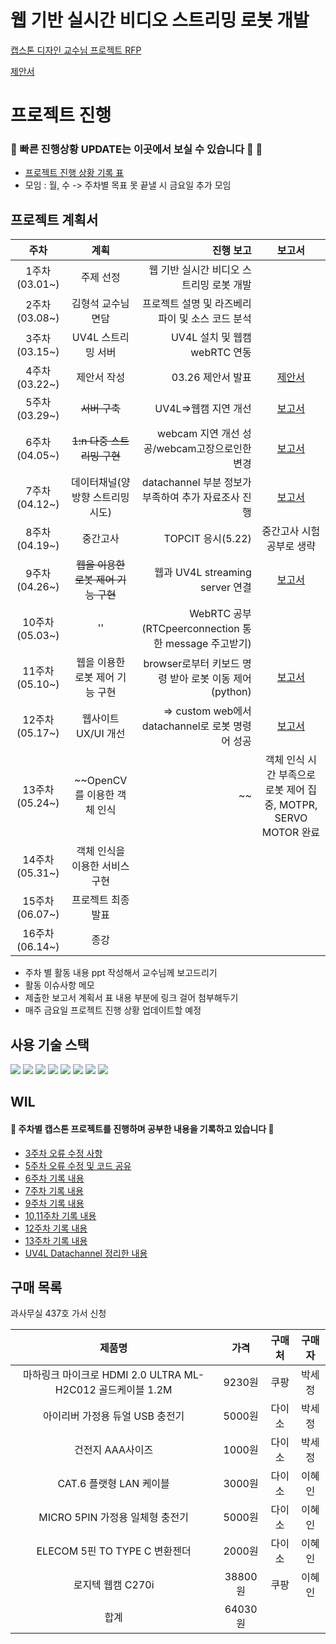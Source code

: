 # 웹 기반 실시간 비디오 스트리밍 로봇 개발 

[캡스톤 디자인 교수님 프로젝트 RFP](./Capston_RFP.pdf)

[제안서](./Report/CapstoneProposal.pdf)

# 프로젝트 진행 
### &#127752; 빠른 진행상황 UPDATE는 이곳에서 보실 수 있습니다 🥰 &#127752;

* [프로젝트 진행 상황 기록 표](./WIL/Project_Progress.md)
* 모임 : 월, 수 -> 주차별 목표 못 끝낼 시 금요일 추가 모임

## 프로젝트 계획서
|주차|계획|진행 보고|보고서|
|:----:|:---:|----:|:---:|
|1주차(03.01~)|주제 선정|웹 기반 실시간 비디오 스트리밍 로봇 개발||
|2주차(03.08~)|김형석 교수님 면담|프로젝트 설명 및 라즈베리파이 및 소스 코드 분석||
|3주차(03.15~)|UV4L 스트리밍 서버|UV4L 설치 및 웹캠 webRTC 연동||
|4주차(03.22~)|제안서 작성| 03.26 제안서 발표|[제안서](./Report/CapstoneProposal.pdf)|
|5주차(03.29~)|~~서버 구축~~|UV4L=>웹캠 지연 개선|[보고서](./Report/week5.pdf)
|6주차(04.05~)|~~1:n 다중 스트리밍 구현~~|webcam 지연 개선 성공/webcam고장으로인한 변경|[보고서](./Report/week6.pdf)|
|7주차(04.12~)|데이터채널(양방향 스트리밍 시도)|datachannel 부분 정보가 부족하여 추가 자료조사 진행|[보고서](./Report/report_7.pdf)
|8주차(04.19~)|중간고사|TOPCIT 응시(5.22)|중간고사 시험공부로 생략||
|9주차(04.26~)|~~웹을 이용한 로봇 제어 기능 구현~~|웹과 UV4L streaming server 연결|[보고서](./Report/report_9.pdf)
|10주차(05.03~)|''|WebRTC 공부(RTCpeerconnection 통한 message 주고받기)|
|11주차(05.10~)|웹을 이용한 로봇 제어 기능 구현|browser로부터 키보드 명령 받아 로봇 이동 제어(python)|[보고서](./Report/report_11.pdf)
|12주차(05.17~)|웹사이트 UX/UI 개선|=> custom web에서 datachannel로 로봇 명령어 성공|[보고서](./Report/report_12.pdf)
|13주차(05.24~)|~~OpenCV를 이용한 객체 인식|~~|객체 인식 시간 부족으로 로봇 제어 집중, MOTPR, SERVO MOTOR 완료|[보고서](./Report/report_13.pdf)
|14주차(05.31~)|객체 인식을 이용한 서비스 구현||
|15주차(06.07~)|프로젝트 최종 발표|
|16주차(06.14~)|종강||

* 주차 별 활동 내용 ppt 작성해서 교수님께 보고드리기
* 활동 이슈사항 메모
* 제출한 보고서 계획서 표 내용 부분에 링크 걸어 첨부해두기
* 매주 금요일 프로젝트 진행 상황 업데이트할 예정


## 사용 기술 스택
<img src="https://img.shields.io/badge/Python-3766AB?style=flat-square&logo=Python&logoColor=white"/></a>
<img src="https://img.shields.io/badge/HTML5-E34F26?style=flat-square&logo=HTML5&logoColor=white"/></a> 
<img src="https://img.shields.io/badge/CSS3-1572B6?style=flat-square&logo=CSS3&logoColor=white"/></a> 
<img src="https://img.shields.io/badge/JavaScript-F7DF1E?style=flat-square&logo=JavaScript&logoColor=white"/></a> 
<img src="https://img.shields.io/badge/Node.js-339933?style=flat-square&logo=Node.js&logoColor=white"/></a> 
<img src="https://img.shields.io/badge/c++-7E41D9?style=flat-square&logo=c%2B%2B&logoColor=white"/></a> 
<img src="https://img.shields.io/badge/c-00599C?style=flat-square&logo=c&logoColor=white"/></a> 
<img src="https://img.shields.io/badge/RaspberryPi-C51A4A?style=flat-square&logo=Raspberry_Pi&logoColor=white"/></a> 



## WIL 
#### 	&#127793; 주차별 캡스톤 프로젝트를 진행하며 공부한 내용을 기록하고 있습니다 🙂

* [3주차 오류 수정 사항](./WIL/week_2~3.md)
* [5주차 오류 수정 및 코드 공유](./WIL/week_5.md)
* [6주차 기록 내용](./WIL/week_6.md)
* [7주차 기록 내용](./WIL/week_7.md)
* [9주차 기록 내용](./WIL/week_9.md)
* [10,11주차 기록 내용](./WIL/week_10,11.md)
* [12주차 기록 내용](./WIL/week_12.md)
* [13주차 기록 내용](./WIL/week_13.md)
* [UV4L Datachannel 정리한 내용](./Report/UV4Ldatachannel.pdf)



## 구매 목록

과사무실 437호 가서 신청

|제품명|가격|구매처|구매자|
|:---:|:---:|:---:|:---:|
|마하링크 마이크로 HDMI 2.0 ULTRA ML-H2C012 골드케이블 1.2M|9230원|쿠팡|박세정|
|아이리버 가정용 듀얼 USB 충전기|5000원|다이소|박세정|
|건전지 AAA사이즈|1000원|다이소|박세정|
|CAT.6 플랫형 LAN 케이블|3000원|다이소|이혜인|
|MICRO 5PIN 가정용 일체형 충전기|5000원|다이소|이혜인|
|ELECOM 5핀 TO TYPE C 변환젠더|2000원|다이소|이혜인|
|로지텍 웹캠 C270i|38800원|쿠팡|이혜인|
|합계|64030원|||
